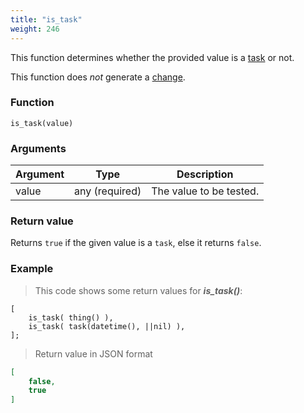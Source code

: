 ```yaml
---
title: "is_task"
weight: 246
---
```


This function determines whether the provided value is a [task](../../../data-types/task) or not.

This function does *not* generate a [change](../../../overview/changes).

### Function

`is_task(value)`

### Arguments

Argument | Type | Description
-------- | ---- | -----------
value | any (required) | The value to be tested.

### Return value

Returns `true` if the given value is a `task`, else it returns `false`.

### Example

> This code shows some return values for ***is_task()***:

```thingsdb,json_response
[
    is_task( thing() ),
    is_task( task(datetime(), ||nil) ),
];
```

> Return value in JSON format

```json
[
    false,
    true
]
```
